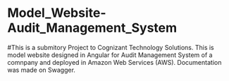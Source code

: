 # Model_Website-Audit_Management_System
#This is a submitory Project to Cognizant Technology Solutions.
This is model website designed in Angular for Audit Management System of a comnpany and deployed in Amazon Web Services (AWS). Documentation was made on Swagger.
